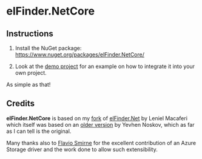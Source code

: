 # elFinder.NetCore

## Instructions

1. Install the NuGet package: https://www.nuget.org/packages/elFinder.NetCore/

2. Look at the [demo project](https://github.com/gordon-matt/elFinder.NetCore/tree/master/elFinder.NetCore.Web) for an example on how to integrate it into your own project.

As simple as that!

## Credits

**elFinder.NetCore** is based on my [fork](https://github.com/gordon-matt/elFinder.Net) of [elFinder.Net](https://github.com/leniel/elFinder.Net) by Leniel Macaferi which itself was based on an [older version](https://github.com/EvgenNoskov/Elfinder.NET) by Yevhen Noskov, which as far as I can tell is the original.

Many thanks also to [Flavio Smirne](https://github.com/fsmirne) for the excellent contribution of an Azure Storage driver and the work done to allow such extensibility.